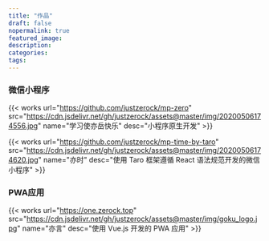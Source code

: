 ```yaml
---
title: "作品"
draft: false
nopermalink: true
featured_image: 
description: 
categories: 
tags: 
---
```


### 微信小程序

{{< works url="https://github.com/justzerock/mp-zero" src="https://cdn.jsdelivr.net/gh/justzerock/assets@master/img/20200506174556.jpg" name="学习使亦岳快乐" desc="小程序原生开发" >}}  

{{< works url="https://github.com/justzerock/mp-time-by-taro" src="https://cdn.jsdelivr.net/gh/justzerock/assets@master/img/20200506174620.jpg" name="亦时" desc="使用 Taro 框架遵循 React 语法规范开发的微信小程序" >}}

### PWA应用

{{< works url="https://one.zerock.top" src="https://cdn.jsdelivr.net/gh/justzerock/assets@master/img/goku_logo.jpg" name="亦言" desc="使用 Vue.js 开发的 PWA 应用" >}} 
